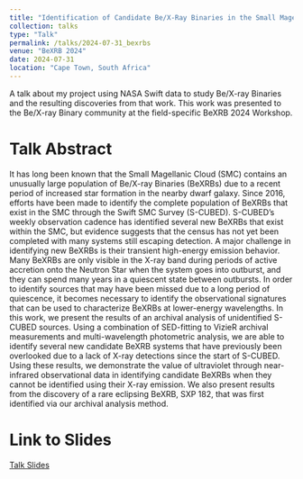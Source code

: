 ```yaml
---
title: "Identification of Candidate Be/X-Ray Binaries in the Small Magellanic Cloud using Archival Swift SMC Survey Data"
collection: talks
type: "Talk"
permalink: /talks/2024-07-31_bexrbs
venue: "BeXRB 2024"
date: 2024-07-31
location: "Cape Town, South Africa"
---
```


A talk about my project using NASA Swift data to study Be/X-ray Binaries and the resulting discoveries from that work. This work was presented to the Be/X-ray Binary community at the field-specific BeXRB 2024 Workshop.

Talk Abstract
=====

It has long been known that the Small Magellanic Cloud (SMC) contains an unusually large population of Be/X-ray Binaries (BeXRBs) due to a recent period of increased star formation in the nearby dwarf galaxy. 
Since 2016, efforts have been made to identify the complete population of BeXRBs that exist in the SMC through the Swift SMC Survey (S-CUBED). 
S-CUBED’s weekly observation cadence has identified several new BeXRBs that exist within the SMC, but evidence suggests that the census has not yet been completed with many systems still escaping detection. 
A major challenge in identifying new BeXRBs is their transient high-energy emission behavior. 
Many BeXRBs are only visible in the X-ray band during periods of active accretion onto the Neutron Star when the system goes into outburst, and they can spend many years in a quiescent state between outbursts. 
In order to identify sources that may have been missed due to a long period of quiescence, it becomes necessary to identify the observational signatures that can be used to characterize BeXRBs at lower-energy wavelengths. 
In this work, we present the results of an archival analysis of unidentified S-CUBED sources. 
Using a combination of SED-fitting to VizieR archival measurements and multi-wavelength photometric analysis, we are able to identify several new candidate BeXRB systems that have previously been overlooked due to a lack of X-ray detections since the start of S-CUBED. 
Using these results, we demonstrate the value of ultraviolet through near-infrared observational data in identifying candidate BeXRBs when they cannot be identified using their X-ray emission. 
We also present results from the discovery of a rare eclipsing BeXRB, SXP 182, that was first identified via our archival analysis method.


Link to Slides
=====

[Talk Slides](https://aas243-aas.ipostersessions.com/Default.aspx?s=EF-B3-5B-AF-BB-E0-61-DC-E0-D3-5C-4A-E1-A0-90-89)
